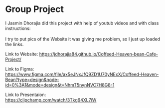 # Group Project
I Jasmin Dhorajia did this project with help of youtub videos and with class instructions:<br/> <br/>
I try to put pics of the Website it was giving me problem, so I just up loaded the links.<br/>

Link to Website: https://jdhorajia84.github.io/Coffeed-Heaven-bean-Cafe-Project/

Link to Figma: https://www.figma.com/file/ax5eJNxJfQ9ZD1U70yNExX/Coffeed-Heaven-Bean?type=design&node-id=0%3A1&mode=design&t=NhmT5nynNVC7H8G8-1

Link to Presentaion:<br/> https://clipchamp.com/watch/3Tkg64XL7iW

